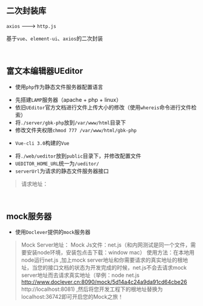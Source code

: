 ## 二次封装库

`axios` ---> `http.js`

基于`vue`、`element-ui`、`axios`的二次封装

<br/>

## 富文本编辑器UEditor

- 使用`php`作为静态文件服务器配置语言
* 先搭建`LAMP`服务器（apache + php + linux）
* 依旧`UEditor`官方文档进行文件上传大小的修改（使用`whereis`命令进行文件检索）
* 将`./server/gbk-php`放到`/var/www/html`目录下
* 修改文件夹权限`chmod 777 /var/www/html/gbk-php`

- `Vue-cli 3.0`构建的`Vue`
* 将`./web/ueditor`放到`public`目录下，并修改配置文件
* `UEDITOR_HOME_URL`统一为`/ueditor/`
* `serverUrl`为请求的静态文件服务器接口

> 请求地址：[](http://upload.xuanzai.top:8080/gbk-php/php/controller.php)

<br/>

## mock服务器

- 使用`Doclever`提供的`mock`服务器

> Mock Server地址：[](http://www.doclever.cn:8090/mock/5d14a4c24a9da91cd64cbe26)
> Mock Js文件：net.js（和内网测试是同一个文件，需要安装node环境，安装包点击下载：window  mac）
> 使用方法：在本地用node运行net.js ,加上mock server地址和你需要请求的真实地址的根地址，当您的接口文档的状态为开发完成的时候，net.js不会去请求mock server地址而去请求真实地址（举例：node net.js http://www.doclever.cn:8090/mock/5d14a4c24a9da91cd64cbe26 http://localhost:8081) ,然后将您开发工程下的根地址替换为localhost:36742即可开启您的Mock之旅！

